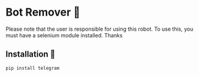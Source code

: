 # Bot Remover 🤖

Please note that the user is responsible for using this robot. To use this, you must have a selenium module installed.
Thanks

## Installation 📩

```bash
pip install telegram
```
